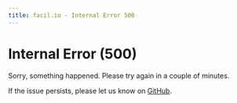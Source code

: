 ```yaml
---
title: facil.io - Internal Error 500
---
```


# Internal Error (500)

Sorry, something happened. Please try again in a couple of minutes.

If the issue persists, please let us know on [GitHub](https://github.com/boazsegev/iodine).
